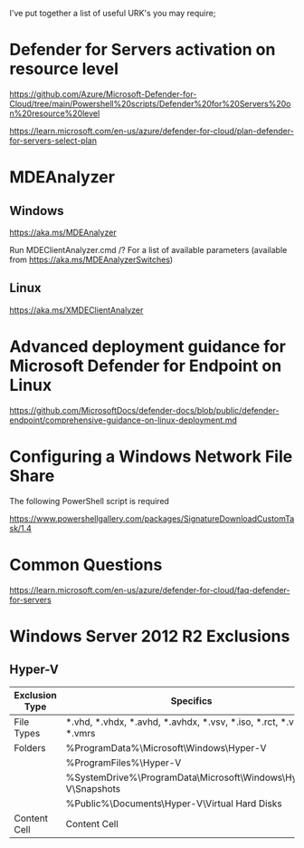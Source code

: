 I've put together a list of useful URK's you may require;


# Defender for Servers activation on resource level

https://github.com/Azure/Microsoft-Defender-for-Cloud/tree/main/Powershell%20scripts/Defender%20for%20Servers%20on%20resource%20level

https://learn.microsoft.com/en-us/azure/defender-for-cloud/plan-defender-for-servers-select-plan


# MDEAnalyzer

## Windows

https://aka.ms/MDEAnalyzer

Run MDEClientAnalyzer.cmd /? 
For a list of available parameters (available from https://aka.ms/MDEAnalyzerSwitches)

## Linux

https://aka.ms/XMDEClientAnalyzer


# Advanced deployment guidance for Microsoft Defender for Endpoint on Linux

https://github.com/MicrosoftDocs/defender-docs/blob/public/defender-endpoint/comprehensive-guidance-on-linux-deployment.md

# Configuring a Windows Network File Share

The following PowerShell script is required 

https://www.powershellgallery.com/packages/SignatureDownloadCustomTask/1.4


# Common Questions

https://learn.microsoft.com/en-us/azure/defender-for-cloud/faq-defender-for-servers


# Windows Server 2012 R2 Exclusions

## Hyper-V

| Exclusion Type  | Specifics |
| ------------- | ------------- |
| File Types | *.vhd, *.vhdx, *.avhd, *.avhdx, *.vsv, *.iso, *.rct, *.vmcx, *.vmrs  |
| Folders | %ProgramData%\Microsoft\Windows\Hyper-V |
|                | %ProgramFiles%\Hyper-V |
|                | %SystemDrive%\ProgramData\Microsoft\Windows\Hyper-V\Snapshots |
|                | %Public%\Documents\Hyper-V\Virtual Hard Disks |
| Content Cell  | Content Cell  |

